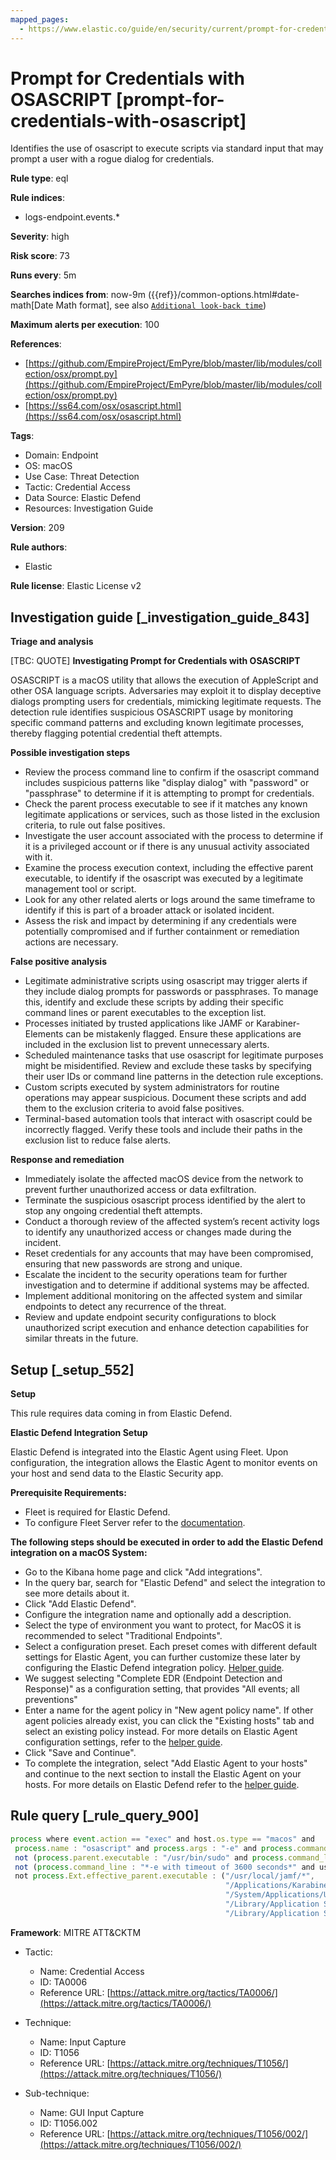 ```yaml
---
mapped_pages:
  - https://www.elastic.co/guide/en/security/current/prompt-for-credentials-with-osascript.html
---
```


# Prompt for Credentials with OSASCRIPT [prompt-for-credentials-with-osascript]

Identifies the use of osascript to execute scripts via standard input that may prompt a user with a rogue dialog for credentials.

**Rule type**: eql

**Rule indices**:

* logs-endpoint.events.*

**Severity**: high

**Risk score**: 73

**Runs every**: 5m

**Searches indices from**: now-9m ({{ref}}/common-options.html#date-math[Date Math format], see also [`Additional look-back time`](docs-content://solutions/security/detect-and-alert/create-detection-rule.md#rule-schedule))

**Maximum alerts per execution**: 100

**References**:

* [https://github.com/EmpireProject/EmPyre/blob/master/lib/modules/collection/osx/prompt.py](https://github.com/EmpireProject/EmPyre/blob/master/lib/modules/collection/osx/prompt.py)
* [https://ss64.com/osx/osascript.html](https://ss64.com/osx/osascript.html)

**Tags**:

* Domain: Endpoint
* OS: macOS
* Use Case: Threat Detection
* Tactic: Credential Access
* Data Source: Elastic Defend
* Resources: Investigation Guide

**Version**: 209

**Rule authors**:

* Elastic

**Rule license**: Elastic License v2

## Investigation guide [_investigation_guide_843]

**Triage and analysis**

[TBC: QUOTE]
**Investigating Prompt for Credentials with OSASCRIPT**

OSASCRIPT is a macOS utility that allows the execution of AppleScript and other OSA language scripts. Adversaries may exploit it to display deceptive dialogs prompting users for credentials, mimicking legitimate requests. The detection rule identifies suspicious OSASCRIPT usage by monitoring specific command patterns and excluding known legitimate processes, thereby flagging potential credential theft attempts.

**Possible investigation steps**

* Review the process command line to confirm if the osascript command includes suspicious patterns like "display dialog" with "password" or "passphrase" to determine if it is attempting to prompt for credentials.
* Check the parent process executable to see if it matches any known legitimate applications or services, such as those listed in the exclusion criteria, to rule out false positives.
* Investigate the user account associated with the process to determine if it is a privileged account or if there is any unusual activity associated with it.
* Examine the process execution context, including the effective parent executable, to identify if the osascript was executed by a legitimate management tool or script.
* Look for any other related alerts or logs around the same timeframe to identify if this is part of a broader attack or isolated incident.
* Assess the risk and impact by determining if any credentials were potentially compromised and if further containment or remediation actions are necessary.

**False positive analysis**

* Legitimate administrative scripts using osascript may trigger alerts if they include dialog prompts for passwords or passphrases. To manage this, identify and exclude these scripts by adding their specific command lines or parent executables to the exception list.
* Processes initiated by trusted applications like JAMF or Karabiner-Elements can be mistakenly flagged. Ensure these applications are included in the exclusion list to prevent unnecessary alerts.
* Scheduled maintenance tasks that use osascript for legitimate purposes might be misidentified. Review and exclude these tasks by specifying their user IDs or command line patterns in the detection rule exceptions.
* Custom scripts executed by system administrators for routine operations may appear suspicious. Document these scripts and add them to the exclusion criteria to avoid false positives.
* Terminal-based automation tools that interact with osascript could be incorrectly flagged. Verify these tools and include their paths in the exclusion list to reduce false alerts.

**Response and remediation**

* Immediately isolate the affected macOS device from the network to prevent further unauthorized access or data exfiltration.
* Terminate the suspicious osascript process identified by the alert to stop any ongoing credential theft attempts.
* Conduct a thorough review of the affected system’s recent activity logs to identify any unauthorized access or changes made during the incident.
* Reset credentials for any accounts that may have been compromised, ensuring that new passwords are strong and unique.
* Escalate the incident to the security operations team for further investigation and to determine if additional systems may be affected.
* Implement additional monitoring on the affected system and similar endpoints to detect any recurrence of the threat.
* Review and update endpoint security configurations to block unauthorized script execution and enhance detection capabilities for similar threats in the future.


## Setup [_setup_552]

**Setup**

This rule requires data coming in from Elastic Defend.

**Elastic Defend Integration Setup**

Elastic Defend is integrated into the Elastic Agent using Fleet. Upon configuration, the integration allows the Elastic Agent to monitor events on your host and send data to the Elastic Security app.

**Prerequisite Requirements:**

* Fleet is required for Elastic Defend.
* To configure Fleet Server refer to the [documentation](docs-content://reference/ingestion-tools/fleet/fleet-server.md).

**The following steps should be executed in order to add the Elastic Defend integration on a macOS System:**

* Go to the Kibana home page and click "Add integrations".
* In the query bar, search for "Elastic Defend" and select the integration to see more details about it.
* Click "Add Elastic Defend".
* Configure the integration name and optionally add a description.
* Select the type of environment you want to protect, for MacOS it is recommended to select "Traditional Endpoints".
* Select a configuration preset. Each preset comes with different default settings for Elastic Agent, you can further customize these later by configuring the Elastic Defend integration policy. [Helper guide](docs-content://solutions/security/configure-elastic-defend/configure-an-integration-policy-for-elastic-defend.md).
* We suggest selecting "Complete EDR (Endpoint Detection and Response)" as a configuration setting, that provides "All events; all preventions"
* Enter a name for the agent policy in "New agent policy name". If other agent policies already exist, you can click the "Existing hosts" tab and select an existing policy instead. For more details on Elastic Agent configuration settings, refer to the [helper guide](docs-content://reference/ingestion-tools/fleet/agent-policy.md).
* Click "Save and Continue".
* To complete the integration, select "Add Elastic Agent to your hosts" and continue to the next section to install the Elastic Agent on your hosts. For more details on Elastic Defend refer to the [helper guide](docs-content://solutions/security/configure-elastic-defend/install-elastic-defend.md).


## Rule query [_rule_query_900]

```js
process where event.action == "exec" and host.os.type == "macos" and
 process.name : "osascript" and process.args : "-e" and process.command_line : ("*osascript*display*dialog*password*", "*osascript*display*dialog*passphrase*") and
 not (process.parent.executable : "/usr/bin/sudo" and process.command_line : "*Encryption Key Escrow*") and
 not (process.command_line : "*-e with timeout of 3600 seconds*" and user.id == "0" and process.parent.executable : "/bin/bash") and
 not process.Ext.effective_parent.executable : ("/usr/local/jamf/*",
                                                "/Applications/Karabiner-Elements.app/Contents/MacOS/Karabiner-Elements",
                                                "/System/Applications/Utilities/Terminal.app/Contents/MacOS/Terminal",
                                                "/Library/Application Support/JAMF/Jamf.app/Contents/MacOS/JamfDaemon.app/Contents/MacOS/JamfDaemon",
                                                "/Library/Application Support/JAMF/Jamf.app/Contents/MacOS/JamfManagementService.app/Contents/MacOS/JamfManagementService")
```

**Framework**: MITRE ATT&CKTM

* Tactic:

    * Name: Credential Access
    * ID: TA0006
    * Reference URL: [https://attack.mitre.org/tactics/TA0006/](https://attack.mitre.org/tactics/TA0006/)

* Technique:

    * Name: Input Capture
    * ID: T1056
    * Reference URL: [https://attack.mitre.org/techniques/T1056/](https://attack.mitre.org/techniques/T1056/)

* Sub-technique:

    * Name: GUI Input Capture
    * ID: T1056.002
    * Reference URL: [https://attack.mitre.org/techniques/T1056/002/](https://attack.mitre.org/techniques/T1056/002/)



